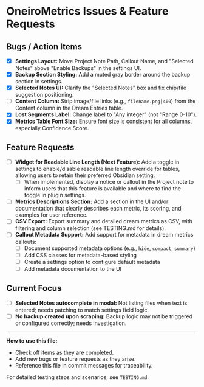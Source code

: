 # OneiroMetrics Issues & Feature Requests

## Bugs / Action Items
- [x] **Settings Layout:** Move Project Note Path, Callout Name, and "Selected Notes" above "Enable Backups" in the settings UI.
- [x] **Backup Section Styling:** Add a muted gray border around the backup section in settings.
- [x] **Selected Notes UI:** Clarify the "Selected Notes" box and fix chip/file suggestion positioning.
- [ ] **Content Column:** Strip image/file links (e.g., `filename.png|400`) from the Content column in the Dream Entries table.
- [x] **Lost Segments Label:** Change label to "Any integer" (not "Range 0-10").
- [x] **Metrics Table Font Size:** Ensure font size is consistent for all columns, especially Confidence Score.

## Feature Requests
- [ ] **Widget for Readable Line Length (Next Feature):** Add a toggle in settings to enable/disable readable line length override for tables, allowing users to retain their preferred Obsidian setting.
    - [ ] When implemented, display a notice or callout in the Project note to inform users that this feature is available and where to find the toggle in plugin settings.
- [ ] **Metrics Descriptions Section:** Add a section in the UI and/or documentation that clearly describes each metric, its scoring, and examples for user reference.
- [ ] **CSV Export:** Export summary and detailed dream metrics as CSV, with filtering and column selection (see TESTING.md for details).
- [ ] **Callout Metadata Support:** Add support for metadata in dream metrics callouts:
    - [ ] Document supported metadata options (e.g., `hide`, `compact`, `summary`)
    - [ ] Add CSS classes for metadata-based styling
    - [ ] Create a settings option to configure default metadata
    - [ ] Add metadata documentation to the UI

## Current Focus
- [ ] **Selected Notes autocomplete in modal:** Not listing files when text is entered; needs patching to match settings field logic.
- [ ] **No backup created upon scraping:** Backup logic may not be triggered or configured correctly; needs investigation.

---

**How to use this file:**
- Check off items as they are completed.
- Add new bugs or feature requests as they arise.
- Reference this file in commit messages for traceability.

For detailed testing steps and scenarios, see `TESTING.md`. 